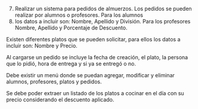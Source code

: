 7) Realizar un sistema para pedidos de almuerzos. Los pedidos se pueden realizar por alumnos o profesores. Para los alumnos
8)  los datos a incluir son: Nombre, Apellido y División. Para los profesores Nombre, Apellido y Porcentaje de Descuento.

Existen diferentes platos que se pueden solicitar, para ellos los datos a incluir son: Nombre y Precio.

Al cargarse un pedido se incluye la fecha de creación, el plato, la persona que lo pidió, hora de entrega y si ya se entregó o no.

Debe existir un menú donde se puedan agregar, modificar y eliminar alumnos, profesores, platos y pedidos. 
	
Se debe poder extraer un listado de los platos a cocinar en el día con su precio considerando el descuento aplicado.
